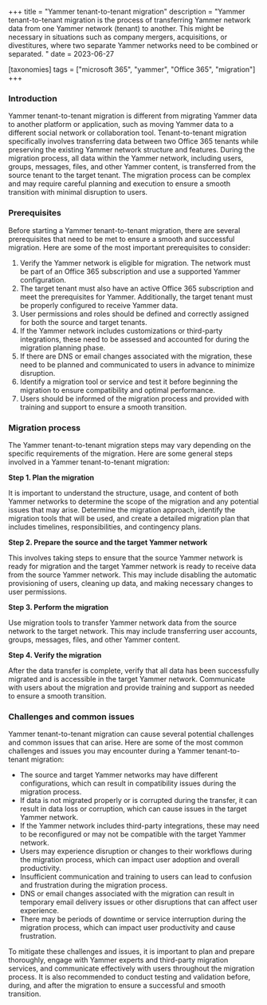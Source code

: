 +++
title = "Yammer tenant-to-tenant migration"
description = "Yammer tenant-to-tenant migration is the process of transferring Yammer network data from one Yammer network (tenant) to another. This might be necessary in situations such as company mergers, acquisitions, or divestitures, where two separate Yammer networks need to be combined or separated. "
date = 2023-06-27

[taxonomies]
tags = ["microsoft 365", "yammer", "Office 365", "migration"]
+++

### Introduction

Yammer tenant-to-tenant migration is different from migrating Yammer data to another platform or application, such as moving Yammer data to a different social network or collaboration tool. Tenant-to-tenant migration specifically involves transferring data between two Office 365 tenants while preserving the existing Yammer network structure and features. During the migration process, all data within the Yammer network, including users, groups, messages, files, and other Yammer content, is transferred from the source tenant to the target tenant. The migration process can be complex and may require careful planning and execution to ensure a smooth transition with minimal disruption to users. 

### Prerequisites   

Before starting a Yammer tenant-to-tenant migration, there are several prerequisites that need to be met to ensure a smooth and successful migration. Here are some of the most important prerequisites to consider: 

1. Verify the Yammer network is eligible for migration. The network must be part of an Office 365 subscription and use a supported Yammer configuration. 
2. The target tenant must also have an active Office 365 subscription and meet the prerequisites for Yammer. Additionally, the target tenant must be properly configured to receive Yammer data. 
3. User permissions and roles should be defined and correctly assigned for both the source and target tenants.  
4. If the Yammer network includes customizations or third-party integrations, these need to be assessed and accounted for during the migration planning phase. 
5. If there are DNS or email changes associated with the migration, these need to be planned and communicated to users in advance to minimize disruption. 
6. Identify a migration tool or service and test it before beginning the migration to ensure compatibility and optimal performance. 
7. Users should be informed of the migration process and provided with training and support to ensure a smooth transition. 

### Migration process 

The Yammer tenant-to-tenant migration steps may vary depending on the specific requirements of the migration. Here are some general steps involved in a Yammer tenant-to-tenant migration: 

**Step 1. Plan the migration**

It is important to understand the structure, usage, and content of both Yammer networks to determine the scope of the migration and any potential issues that may arise. Determine the migration approach, identify the migration tools that will be used, and create a detailed migration plan that includes timelines, responsibilities, and contingency plans. 

**Step 2. Prepare the source and the target Yammer network**

This involves taking steps to ensure that the source Yammer network is ready for migration and the target Yammer network is ready to receive data from the source Yammer network. This may include disabling the automatic provisioning of users, cleaning up data, and making necessary changes to user permissions. 

**Step 3. Perform the migration**

Use migration tools to transfer Yammer network data from the source network to the target network. This may include transferring user accounts, groups, messages, files, and other Yammer content. 

**Step 4. Verify the migration**

After the data transfer is complete, verify that all data has been successfully migrated and is accessible in the target Yammer network. Communicate with users about the migration and provide training and support as needed to ensure a smooth transition. 

### Challenges and common issues 

Yammer tenant-to-tenant migration can cause several potential challenges and common issues that can arise. Here are some of the most common challenges and issues you may encounter during a Yammer tenant-to-tenant migration: 

* The source and target Yammer networks may have different configurations, which can result in compatibility issues during the migration process. 
* If data is not migrated properly or is corrupted during the transfer, it can result in data loss or corruption, which can cause issues in the target Yammer network. 
* If the Yammer network includes third-party integrations, these may need to be reconfigured or may not be compatible with the target Yammer network. 
* Users may experience disruption or changes to their workflows during the migration process, which can impact user adoption and overall productivity. 
* Insufficient communication and training to users can lead to confusion and frustration during the migration process. 
* DNS or email changes associated with the migration can result in temporary email delivery issues or other disruptions that can affect user experience. 
* There may be periods of downtime or service interruption during the migration process, which can impact user productivity and cause frustration.

To mitigate these challenges and issues, it is important to plan and prepare thoroughly, engage with Yammer experts and third-party migration services, and communicate effectively with users throughout the migration process. It is also recommended to conduct testing and validation before, during, and after the migration to ensure a successful and smooth transition. 

